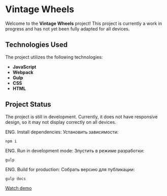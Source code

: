# Vintage Wheels

Welcome to the **Vintage Wheels** project! This project is currently a work in progress and has not yet been fully adapted for all devices.



## Technologies Used

The project utilizes the following technologies:

- **JavaScript**
- **Webpack**
- **Gulp**
- **CSS**
- **HTML**

## Project Status

The project is still in development. Currently, it does not have responsive design, so it may not display correctly on all devices.

ENG. Install dependencies:
Установить зависимости:
```
npm i
```
ENG. Run in development mode: 
Зпустить в режиме разработки:
```
gulp
```
ENG. Build for production:
Собрать версию для публикации:
```
gulp docs
```

[Watch demo](https://individualita.github.io/VintageWheels/)

